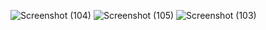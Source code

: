 ![Screenshot (104)](https://github.com/user-attachments/assets/fe20d921-3f8b-492b-8dee-fa412e729c6b)
![Screenshot (105)](https://github.com/user-attachments/assets/bbb1d8e0-6471-48a3-a84a-e4cc019aa86d)
![Screenshot (103)](https://github.com/user-attachments/assets/10e4e2f6-00a5-4d43-aa0c-bbff65c98121)
